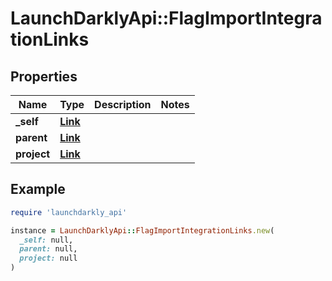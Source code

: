 # LaunchDarklyApi::FlagImportIntegrationLinks

## Properties

| Name | Type | Description | Notes |
| ---- | ---- | ----------- | ----- |
| **_self** | [**Link**](Link.md) |  |  |
| **parent** | [**Link**](Link.md) |  |  |
| **project** | [**Link**](Link.md) |  |  |

## Example

```ruby
require 'launchdarkly_api'

instance = LaunchDarklyApi::FlagImportIntegrationLinks.new(
  _self: null,
  parent: null,
  project: null
)
```

